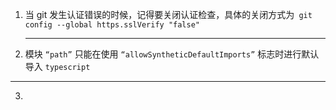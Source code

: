 1. 当 git 发生认证错误的时候，记得要关闭认证检查，具体的关闭方式为` git config --global https.sslVerify "false"`

   

   ---

   

2. 模块 `“path”` 只能在使用 ` “allowSyntheticDefaultImports” ` 标志时进行默认导入 `typescript`

---

3. 
